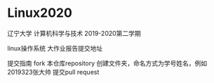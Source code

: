 # Linux2020
辽宁大学 计算机科学与技术 2019-2020第二学期

linux操作系统 大作业报告提交地址

提交指南
fork 本仓库repository
创建文件夹，命名方式为学号姓名，例如2019323张大帅
提交pull request
